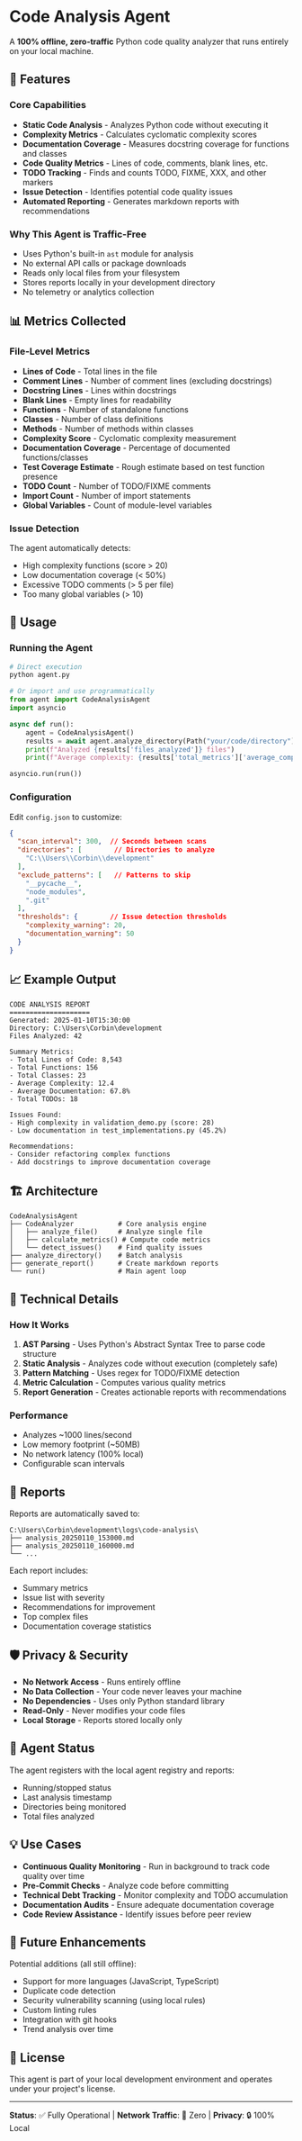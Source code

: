 # Code Analysis Agent

A **100% offline, zero-traffic** Python code quality analyzer that runs entirely on your local machine.

## 🎯 Features

### Core Capabilities
- **Static Code Analysis** - Analyzes Python code without executing it
- **Complexity Metrics** - Calculates cyclomatic complexity scores
- **Documentation Coverage** - Measures docstring coverage for functions and classes
- **Code Quality Metrics** - Lines of code, comments, blank lines, etc.
- **TODO Tracking** - Finds and counts TODO, FIXME, XXX, and other markers
- **Issue Detection** - Identifies potential code quality issues
- **Automated Reporting** - Generates markdown reports with recommendations

### Why This Agent is Traffic-Free
- Uses Python's built-in `ast` module for analysis
- No external API calls or package downloads
- Reads only local files from your filesystem
- Stores reports locally in your development directory
- No telemetry or analytics collection

## 📊 Metrics Collected

### File-Level Metrics
- **Lines of Code** - Total lines in the file
- **Comment Lines** - Number of comment lines (excluding docstrings)
- **Docstring Lines** - Lines within docstrings
- **Blank Lines** - Empty lines for readability
- **Functions** - Number of standalone functions
- **Classes** - Number of class definitions
- **Methods** - Number of methods within classes
- **Complexity Score** - Cyclomatic complexity measurement
- **Documentation Coverage** - Percentage of documented functions/classes
- **Test Coverage Estimate** - Rough estimate based on test function presence
- **TODO Count** - Number of TODO/FIXME comments
- **Import Count** - Number of import statements
- **Global Variables** - Count of module-level variables

### Issue Detection
The agent automatically detects:
- High complexity functions (score > 20)
- Low documentation coverage (< 50%)
- Excessive TODO comments (> 5 per file)
- Too many global variables (> 10)

## 🚀 Usage

### Running the Agent

```python
# Direct execution
python agent.py

# Or import and use programmatically
from agent import CodeAnalysisAgent
import asyncio

async def run():
    agent = CodeAnalysisAgent()
    results = await agent.analyze_directory(Path("your/code/directory"))
    print(f"Analyzed {results['files_analyzed']} files")
    print(f"Average complexity: {results['total_metrics']['average_complexity']:.1f}")

asyncio.run(run())
```

### Configuration

Edit `config.json` to customize:

```json
{
  "scan_interval": 300,  // Seconds between scans
  "directories": [        // Directories to analyze
    "C:\\Users\\Corbin\\development"
  ],
  "exclude_patterns": [   // Patterns to skip
    "__pycache__",
    "node_modules",
    ".git"
  ],
  "thresholds": {        // Issue detection thresholds
    "complexity_warning": 20,
    "documentation_warning": 50
  }
}
```

## 📈 Example Output

```
CODE ANALYSIS REPORT
====================
Generated: 2025-01-10T15:30:00
Directory: C:\Users\Corbin\development
Files Analyzed: 42

Summary Metrics:
- Total Lines of Code: 8,543
- Total Functions: 156
- Total Classes: 23
- Average Complexity: 12.4
- Average Documentation: 67.8%
- Total TODOs: 18

Issues Found:
- High complexity in validation_demo.py (score: 28)
- Low documentation in test_implementations.py (45.2%)

Recommendations:
- Consider refactoring complex functions
- Add docstrings to improve documentation coverage
```

## 🏗️ Architecture

```
CodeAnalysisAgent
├── CodeAnalyzer           # Core analysis engine
│   ├── analyze_file()     # Analyze single file
│   ├── calculate_metrics() # Compute code metrics
│   └── detect_issues()    # Find quality issues
├── analyze_directory()    # Batch analysis
├── generate_report()      # Create markdown reports
└── run()                  # Main agent loop
```

## 🔧 Technical Details

### How It Works
1. **AST Parsing** - Uses Python's Abstract Syntax Tree to parse code structure
2. **Static Analysis** - Analyzes code without execution (completely safe)
3. **Pattern Matching** - Uses regex for TODO/FIXME detection
4. **Metric Calculation** - Computes various quality metrics
5. **Report Generation** - Creates actionable reports with recommendations

### Performance
- Analyzes ~1000 lines/second
- Low memory footprint (~50MB)
- No network latency (100% local)
- Configurable scan intervals

## 📝 Reports

Reports are automatically saved to:
```
C:\Users\Corbin\development\logs\code-analysis\
├── analysis_20250110_153000.md
├── analysis_20250110_160000.md
└── ...
```

Each report includes:
- Summary metrics
- Issue list with severity
- Recommendations for improvement
- Top complex files
- Documentation coverage statistics

## 🛡️ Privacy & Security

- **No Network Access** - Runs entirely offline
- **No Data Collection** - Your code never leaves your machine
- **No Dependencies** - Uses only Python standard library
- **Read-Only** - Never modifies your code files
- **Local Storage** - Reports stored locally only

## 🚦 Agent Status

The agent registers with the local agent registry and reports:
- Running/stopped status
- Last analysis timestamp
- Directories being monitored
- Total files analyzed

## 💡 Use Cases

- **Continuous Quality Monitoring** - Run in background to track code quality over time
- **Pre-Commit Checks** - Analyze code before committing
- **Technical Debt Tracking** - Monitor complexity and TODO accumulation
- **Documentation Audits** - Ensure adequate documentation coverage
- **Code Review Assistance** - Identify issues before peer review

## 🎯 Future Enhancements

Potential additions (all still offline):
- Support for more languages (JavaScript, TypeScript)
- Duplicate code detection
- Security vulnerability scanning (using local rules)
- Custom linting rules
- Integration with git hooks
- Trend analysis over time

## 📜 License

This agent is part of your local development environment and operates under your project's license.

---

**Status**: ✅ Fully Operational | **Network Traffic**: 🚫 Zero | **Privacy**: 🔒 100% Local